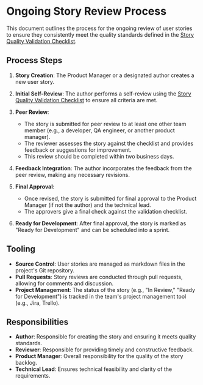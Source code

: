 # Ongoing Story Review Process

This document outlines the process for the ongoing review of user stories to ensure they consistently meet the quality standards defined in the [Story Quality Validation Checklist](./story-quality-validation-checklist.md).

## Process Steps

1.  **Story Creation**: The Product Manager or a designated author creates a new user story.

2.  **Initial Self-Review**: The author performs a self-review using the [Story Quality Validation Checklist](./story-quality-validation-checklist.md) to ensure all criteria are met.

3.  **Peer Review**:
    *   The story is submitted for peer review to at least one other team member (e.g., a developer, QA engineer, or another product manager).
    *   The reviewer assesses the story against the checklist and provides feedback or suggestions for improvement.
    *   This review should be completed within two business days.

4.  **Feedback Integration**: The author incorporates the feedback from the peer review, making any necessary revisions.

5.  **Final Approval**:
    *   Once revised, the story is submitted for final approval to the Product Manager (if not the author) and the technical lead.
    *   The approvers give a final check against the validation checklist.

6.  **Ready for Development**: After final approval, the story is marked as "Ready for Development" and can be scheduled into a sprint.

## Tooling

-   **Source Control**: User stories are managed as markdown files in the project's Git repository.
-   **Pull Requests**: Story reviews are conducted through pull requests, allowing for comments and discussion.
-   **Project Management**: The status of the story (e.g., "In Review," "Ready for Development") is tracked in the team's project management tool (e.g., Jira, Trello).

## Responsibilities

-   **Author**: Responsible for creating the story and ensuring it meets quality standards.
-   **Reviewer**: Responsible for providing timely and constructive feedback.
-   **Product Manager**: Overall responsibility for the quality of the story backlog.
-   **Technical Lead**: Ensures technical feasibility and clarity of the requirements.

